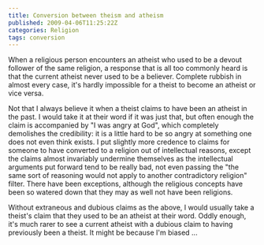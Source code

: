 ```yaml
---
title: Conversion between theism and atheism
published: 2009-04-06T11:25:22Z
categories: Religion
tags: conversion
---
```


When a religious person encounters an atheist who used to be a devout follower of the same religion, a response that is all too commonly heard is that the current atheist never used to be a believer.  Complete rubbish in almost every case, it's hardly impossible for a theist to become an atheist or vice versa.

Not that I always believe it when a theist claims to have been an atheist in the past.  I would take it at their word if it was just that, but often enough the claim is accompanied by "I was angry at God", which completely demolishes the credibility: it is a little hard to be so angry at something one does not even think exists.  I put slightly more credence to claims for someone to have converted to a religion out of intellectual reasons, except the claims almost invariably undermine themselves as the intellectual arguments put forward tend to be really bad, not even passing the "the same sort of reasoning would not apply to another contradictory religion" filter.  There have been exceptions, although the religious concepts have been so watered down that they may as well not have been religions.

Without extraneous and dubious claims as the above, I would usually take a theist's claim that they used to be an atheist at their word.  Oddly enough, it's much rarer to see a current atheist with a dubious claim to having previously been a theist.  It might be because I'm biased ...

